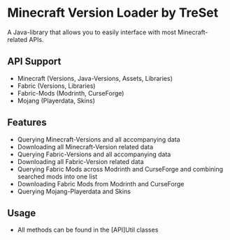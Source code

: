 # Minecraft Version Loader by TreSet

A Java-library that allows you to easily interface with most Minecraft-related APIs.

## API Support
- Minecraft (Versions, Java-Versions, Assets, Libraries)
- Fabric (Versions, Libraries)
- Fabric-Mods (Modrinth, CurseForge)
- Mojang (Playerdata, Skins)

## Features
- Querying Minecraft-Versions and all accompanying data
- Downloading all Minecraft-Version related data
- Querying Fabric-Versions and all accompanying data
- Downloading all Fabric-Version related data
- Querying Fabric Mods across Modrinth and CurseForge and combining searched mods into one list
- Downloading Fabric Mods from Modrinth and CurseForge
- Querying Mojang-Playerdata and Skins

## Usage
- All methods can be found in the [API]Util classes